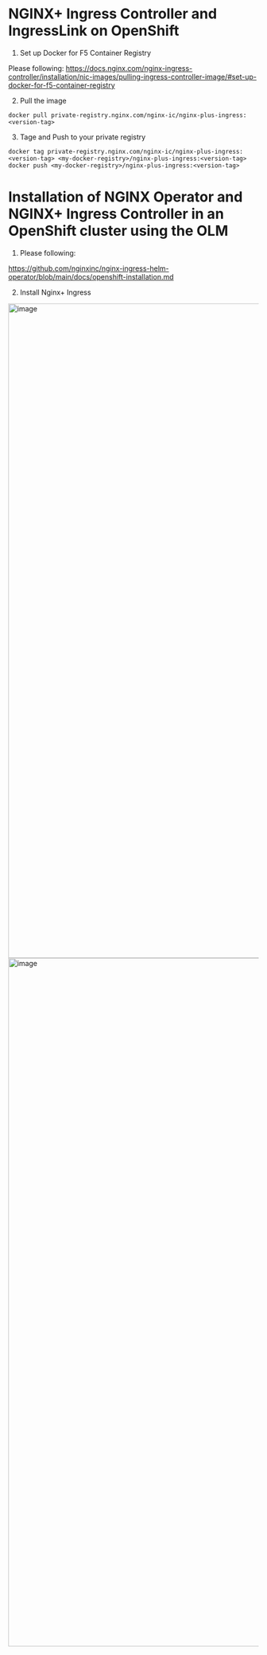 # NGINX+ Ingress Controller and IngressLink on OpenShift

1. Set up Docker for F5 Container Registry

Please following:
https://docs.nginx.com/nginx-ingress-controller/installation/nic-images/pulling-ingress-controller-image/#set-up-docker-for-f5-container-registry

2. Pull the image
```
docker pull private-registry.nginx.com/nginx-ic/nginx-plus-ingress:<version-tag>
```
3. Tage and Push to your private registry

```
docker tag private-registry.nginx.com/nginx-ic/nginx-plus-ingress:<version-tag> <my-docker-registry>/nginx-plus-ingress:<version-tag>
docker push <my-docker-registry>/nginx-plus-ingress:<version-tag>
```

# Installation of NGINX Operator and NGINX+ Ingress Controller in an OpenShift cluster using the OLM

1. Please following:

https://github.com/nginxinc/nginx-ingress-helm-operator/blob/main/docs/openshift-installation.md

2. Install Nginx+ Ingress

<img width="1315" alt="image" src="https://github.com/bsmerja/ocp-n-ingress-cis-ingresslink/assets/49276353/03471ae8-9801-4d3c-bd2b-4cafe055aabe">

<img width="1383" alt="image" src="https://github.com/bsmerja/ocp-n-ingress-cis-ingresslink/assets/49276353/4305c75a-90a7-4832-8a8f-84895b11737c">





